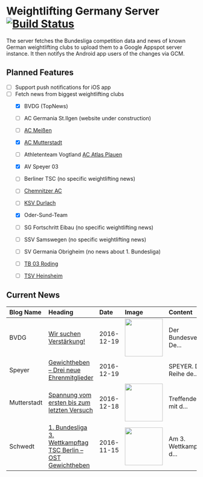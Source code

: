 # Weightlifting Germany Server [![Build Status](https://travis-ci.org/WGierke/weightlifting_germany_server.svg?branch=master)](https://travis-ci.org/WGierke/weightlifting_germany_server)

The server fetches the Bundesliga competition data and news of known German weightlifting clubs to upload them to a Google Appspot server instance.
It then notifys the Android app users of the changes via GCM.

## Planned Features
- [ ] Support push notifications for iOS app  
- [ ] Fetch news from biggest weightlifting clubs
    - [X] BVDG (TopNews)
    - [ ] AC Germania St.Ilgen (website under construction)
    - [ ] [AC Meißen](http://www.ac-meissen.de/index.php?start=1)
    - [X] [AC Mutterstadt](http://www.ac-mutterstadt.de/index.php?start=1)
    - [ ] Athletenteam Vogtland [AC Atlas Plauen](https://acatlas.wordpress.com/)
    - [X] AV Speyer 03
    - [ ] Berliner TSC (no specific weightlifting news)
    - [ ] [Chemnitzer AC](http://chemnitzer-athletenclub.de/aktuelles/news/page/1/)
    - [ ] [KSV Durlach](http://ksvdurlach.de/news?page_n54=1)
    - [X] Oder-Sund-Team
    - [ ] SG Fortschritt Eibau (no specific weightlifting news)
    - [ ] SSV Samswegen (no specific weightlifting news)
    - [ ] SV Germania Obrigheim (no news about 1. Bundesliga)
    - [ ] [TB 03 Roding](http://www.tb03-gewichtheben.de/page/1/)
    - [ ] [TSV Heinsheim](http://gewichtheben.tsv-heinsheim.de/index.php?start=1)


## Current News

| Blog Name   | Heading                                                                                                                                            | Date       | Image                                                                                                                            | Content                 |
|:------------|:---------------------------------------------------------------------------------------------------------------------------------------------------|:-----------|:---------------------------------------------------------------------------------------------------------------------------------|:------------------------|
| BVDG        | [Wir suchen Verstärkung!](http://www.german-weightlifting.de/wir-suchen-verstaerkung/)                                                             | 2016-12-19 | <img src='http://www.german-weightlifting.de/wp-content/uploads/2016/12/Wir-suchen.jpg' width='100px'/>                          | Der Bundesverband De... |
| Speyer      | [Gewichtheben – Drei neue Ehrenmitglieder](http://www.av03-speyer.de/2016/12/gewichtheben-drei-neue-ehrenmitglieder/)                              | 2016-12-19 |                                                                                                                                  | SPEYER. Die Reihe de... |
| Mutterstadt | [Spannung vom ersten bis zum letzten Versuch](http://www.ac-mutterstadt.de/index.php?start=0&heading=ccf90d8a326f9d6e46db4b84a3c8a1751482015600.0) | 2016-12-18 | <img src='http://www.ac-mutterstadt.de//images/Protroding.jpg' width='100px'/>                                                   | Treffender als mit d... |
| Schwedt     | [1. Bundesliga 3. Wettkampftag TSC Berlin – OST Gewichtheben](http://gewichtheben.blauweiss65-schwedt.de/?p=7348)                                  | 2016-11-15 | <img src='http://gewichtheben.blauweiss65-schwedt.de/wp-content/uploads/2009/02/Oder-Sund-Team-2013-300x169.jpg' width='100px'/> | Am 3. Wettkampftag d... |